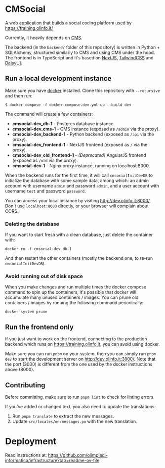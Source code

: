 # CMSocial

A web application that builds a social coding platform used by
https://training.olinfo.it/

Currently, it heavily depends on [CMS](https://github.com/cms-dev/cms).

The backend (in the `backend/` folder of this repository) is written in Python +
SQLAlchemy, structured similarly to CMS and using CMS under the hood. The
frontend is in TypeScript and it's based on [NextJS](https://nextjs.org/),
[TailwindCSS](https://tailwindcss.com/) and [DaisyUI](https://daisyui.com/).

## Run a local development instance

Make sure you have [docker](https://docs.docker.com/get-started/get-docker/)
installed. Clone this repository with `--recursive` and then run:

```
$ docker compose -f docker-compose.dev.yml up --build dev
```

The command will create a few containers:

- **cmsocial-dev_db-1** - Postgres database instance.
- **cmsocial-dev_cms-1** - CMS instance (exposed as `/admin` via the proxy).
- **cmsocial-dev_backend-1** - Python backend (exposed as `/api` via the proxy).
- **cmsocial-dev_frontend-1** - NextJS frontend (exposed as `/` via the proxy).
- **cmsocial-dev_old_frontend-1** - _(Deprecated)_ AngularJS frontend (exposed
  as `/old` via the proxy).
- **cmsocial-dev-1** - Nginx proxy instance, running on localhost:8000.

When the backend runs for the first time, it will call `cmsocialInitDevDB` to
initialize the database with some sample data, among which: an admin account
with username `admin` and password `admin`, and a user account with username
`test` and password `password`.

You can access your local instance by visiting http://dev.olinfo.it:8000/. Don't
use `localhost:8000` directly, or your browser will complain about CORS.

### Deleting the database

If you want to start fresh with a clean database, just delete the container
with:

```
docker rm -f cmsocial-dev_db-1
```

And then restart the other containers (mostly the backend one, to re-run
`cmsocialInitDevDB`).

### Avoid running out of disk space

When you make changes and run multiple times the docker compose command to spin
up the containers, it's possible that docker will accumulate many unused
containers / images. You can prune old containers / images by running the
following command periodically:

```
docker system prune
```

## Run the frontend only

If you just want to work on the frontend, connecting to the production backend
which runs on https://training.olinfo.it, you can avoid using docker.

Make sure you can run `pnpm` on your system, then you can simply run `pnpm dev` to start the development
server on http://dev.olinfo.it:3000/. Note that the port (3000) is different
from the one used by the docker instructions above (8000).

## Contributing

Before committing, make sure to run `pnpm lint` to check
for linting errors.

If you've added or changed text, you also need to update the translations:

1. Run `pnpm translate` to extract the new messages.
2. Update `src/locales/en/messages.po` with the new translation.

# Deployment

Read instructions at:
https://github.com/olimpiadi-informatica/infrastructure?tab=readme-ov-file
